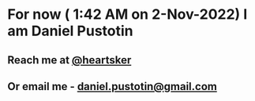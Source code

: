# For now ( 1:42 AM on  2-Nov-2022) I am Daniel Pustotin
## Reach me at [@heartsker](https://t.me/heartsker)
## Or email me - daniel.pustotin@gmail.com
